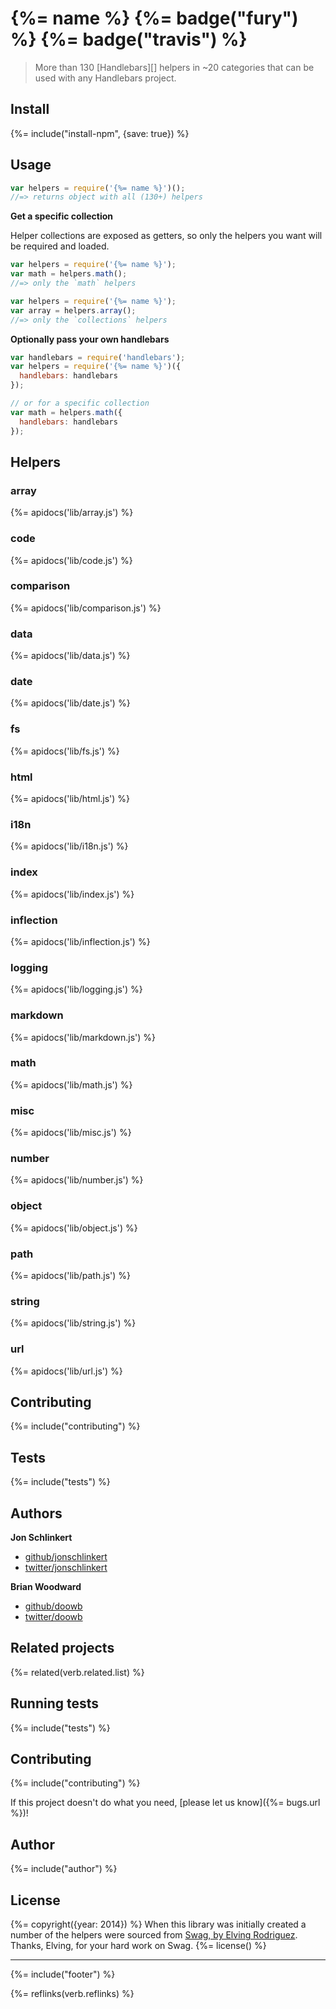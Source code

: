 # {%= name %} {%= badge("fury") %} {%= badge("travis") %}

> More than 130 [Handlebars][] helpers in ~20 categories that can be used with any Handlebars project.

<!-- toc -->

## Install
{%= include("install-npm", {save: true}) %}

## Usage

```js
var helpers = require('{%= name %}')();
//=> returns object with all (130+) helpers
```

**Get a specific collection**

Helper collections are exposed as getters, so only the helpers you want will be required and loaded.

```js
var helpers = require('{%= name %}');
var math = helpers.math();
//=> only the `math` helpers

var helpers = require('{%= name %}');
var array = helpers.array();
//=> only the `collections` helpers
```

**Optionally pass your own handlebars**

```js
var handlebars = require('handlebars');
var helpers = require('{%= name %}')({
  handlebars: handlebars
});

// or for a specific collection
var math = helpers.math({
  handlebars: handlebars
});
```

## Helpers

### array
{%= apidocs('lib/array.js') %}

### code
{%= apidocs('lib/code.js') %}

### comparison
{%= apidocs('lib/comparison.js') %}

### data
{%= apidocs('lib/data.js') %}

### date
{%= apidocs('lib/date.js') %}

### fs
{%= apidocs('lib/fs.js') %}

### html
{%= apidocs('lib/html.js') %}

### i18n
{%= apidocs('lib/i18n.js') %}

### index
{%= apidocs('lib/index.js') %}

### inflection
{%= apidocs('lib/inflection.js') %}

### logging
{%= apidocs('lib/logging.js') %}

### markdown
{%= apidocs('lib/markdown.js') %}

### math
{%= apidocs('lib/math.js') %}

### misc
{%= apidocs('lib/misc.js') %}

### number
{%= apidocs('lib/number.js') %}

### object
{%= apidocs('lib/object.js') %}

### path
{%= apidocs('lib/path.js') %}

### string
{%= apidocs('lib/string.js') %}

### url
{%= apidocs('lib/url.js') %}

## Contributing
{%= include("contributing") %}

## Tests
{%= include("tests") %}

## Authors

**Jon Schlinkert**
 
+ [github/jonschlinkert](https://github.com/jonschlinkert)
+ [twitter/jonschlinkert](http://twitter.com/jonschlinkert) 
 
**Brian Woodward**
 
+ [github/doowb](https://github.com/doowb)
+ [twitter/doowb](http://twitter.com/doowb) 

## Related projects
{%= related(verb.related.list) %}  

## Running tests
{%= include("tests") %}

## Contributing
{%= include("contributing") %}

If this project doesn't do what you need, [please let us know]({%= bugs.url %})!

## Author
{%= include("author") %}

## License
{%= copyright({year: 2014}) %}
When this library was initially created a number of the helpers were sourced from [Swag, by Elving Rodriguez](http://elving.github.com/swag/). Thanks, Elving, for your hard work on Swag.
{%= license() %}

***

{%= include("footer") %}

{%= reflinks(verb.reflinks) %}
